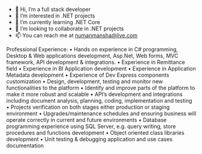 - 👋 Hi, I’m a full stack developer
- 👀 I’m interested in .NET projects
- 🌱 I’m currently learning .NET Core
- 💞️ I’m looking to collaborate in .NET projects
- 📫 You can reach me at numanmansha@live.com

Professional Experience:
• Hands on experience in C# programming, Desktop & Web applications development,
Asp.Net, Web forms, MVC framework, API development & integrations.
• Experience in Remittance field
• Experience in BI Application development
• Experience in Application Metadata development
• Experience of Dev Express components customization
• Design, development, testing and monitor new functionalities to the platform
• Identify and improve parts of the platform to make it more robust and scalable
• API’s development and integrations including document analysis, planning, coding,
implementation and testing
• Projects verification on both stages either production or staging environment
• Upgrades/maintenance schedules and ensuring business will operate correctly in
current and future environments
• Database programming experience using SQL Server, e.g. query writing, store
procedures and functions development
• Object oriented class libraries development
• Unit testing & debugging application and use cases documentation

<!---
noumanmansha/noumanmansha is a ✨ special ✨ repository because its `README.md` (this file) appears on your GitHub profile.
You can click the Preview link to take a look at your changes.
--->
